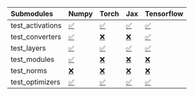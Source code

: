 | Submodules       | Numpy                                                                                                                           | Torch                                                                                                                           | Jax                                                                                                                             | Tensorflow                                                                                                                      |
|:-----------------|:--------------------------------------------------------------------------------------------------------------------------------|:--------------------------------------------------------------------------------------------------------------------------------|:--------------------------------------------------------------------------------------------------------------------------------|:--------------------------------------------------------------------------------------------------------------------------------|
| test_activations | <a href="https://github.com/unifyai/ivy/runs/7912894600?check_suite_focus=true" rel="noopener noreferrer" target="_blank">✅</a> | <a href="https://github.com/unifyai/ivy/runs/7912895163?check_suite_focus=true" rel="noopener noreferrer" target="_blank">✅</a> | <a href="https://github.com/unifyai/ivy/runs/7912895759?check_suite_focus=true" rel="noopener noreferrer" target="_blank">✅</a> | <a href="https://github.com/unifyai/ivy/runs/7912896309?check_suite_focus=true" rel="noopener noreferrer" target="_blank">✅</a> |
| test_converters  | <a href="https://github.com/unifyai/ivy/runs/7912894678?check_suite_focus=true" rel="noopener noreferrer" target="_blank">✅</a> | <a href="https://github.com/unifyai/ivy/runs/7912895239?check_suite_focus=true" rel="noopener noreferrer" target="_blank">❌</a> | <a href="https://github.com/unifyai/ivy/runs/7912895864?check_suite_focus=true" rel="noopener noreferrer" target="_blank">❌</a> | <a href="https://github.com/unifyai/ivy/runs/7912896389?check_suite_focus=true" rel="noopener noreferrer" target="_blank">✅</a> |
| test_layers      | <a href="https://github.com/unifyai/ivy/runs/7912894770?check_suite_focus=true" rel="noopener noreferrer" target="_blank">✅</a> | <a href="https://github.com/unifyai/ivy/runs/7912895339?check_suite_focus=true" rel="noopener noreferrer" target="_blank">✅</a> | <a href="https://github.com/unifyai/ivy/runs/7912895953?check_suite_focus=true" rel="noopener noreferrer" target="_blank">✅</a> | <a href="https://github.com/unifyai/ivy/runs/7912896460?check_suite_focus=true" rel="noopener noreferrer" target="_blank">✅</a> |
| test_modules     | <a href="https://github.com/unifyai/ivy/runs/7912894876?check_suite_focus=true" rel="noopener noreferrer" target="_blank">✅</a> | <a href="https://github.com/unifyai/ivy/runs/7912895459?check_suite_focus=true" rel="noopener noreferrer" target="_blank">❌</a> | <a href="https://github.com/unifyai/ivy/runs/7912896050?check_suite_focus=true" rel="noopener noreferrer" target="_blank">❌</a> | <a href="https://github.com/unifyai/ivy/runs/7912896528?check_suite_focus=true" rel="noopener noreferrer" target="_blank">❌</a> |
| test_norms       | <a href="https://github.com/unifyai/ivy/runs/7912894969?check_suite_focus=true" rel="noopener noreferrer" target="_blank">❌</a> | <a href="https://github.com/unifyai/ivy/runs/7912895558?check_suite_focus=true" rel="noopener noreferrer" target="_blank">❌</a> | <a href="https://github.com/unifyai/ivy/runs/7912896132?check_suite_focus=true" rel="noopener noreferrer" target="_blank">❌</a> | <a href="https://github.com/unifyai/ivy/runs/7912896608?check_suite_focus=true" rel="noopener noreferrer" target="_blank">❌</a> |
| test_optimizers  | <a href="https://github.com/unifyai/ivy/runs/7912895083?check_suite_focus=true" rel="noopener noreferrer" target="_blank">✅</a> | <a href="https://github.com/unifyai/ivy/runs/7912895666?check_suite_focus=true" rel="noopener noreferrer" target="_blank">✅</a> | <a href="https://github.com/unifyai/ivy/runs/7912896210?check_suite_focus=true" rel="noopener noreferrer" target="_blank">✅</a> | <a href="https://github.com/unifyai/ivy/runs/7912896688?check_suite_focus=true" rel="noopener noreferrer" target="_blank">✅</a> |